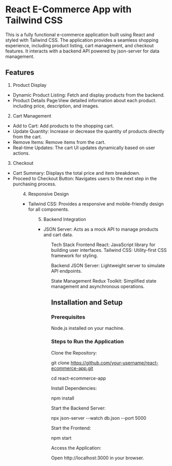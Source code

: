 # React E-Commerce App with Tailwind CSS

This is a fully functional e-commerce application built using React and styled with Tailwind CSS. The application provides a seamless shopping experience, including product listing, cart management, and checkout features. It interacts with a backend API powered by json-server for data management.

## Features

1. Product Display
<ul>
<li>Dynamic Product Listing: Fetch and display products from the backend.</li>
<li>Product Details Page:View detailed information about each product.
including price, description, and images.</li>
</ul>

2. Cart Management
<ul>
<li>Add to Cart: Add products to the shopping cart.</li>
<li>Update Quantity: Increase or decrease the quantity of products directly from the cart.</li>
<li>Remove Items: Remove items from the cart.</li>
<li>Real-time Updates: The cart UI updates dynamically based on user actions.</li>
</ul>

3. Checkout
<ul>
<li>Cart Summary: Displays the total price and item breakdown.</li>
<li>Proceed to Checkout Button: Navigates users to the next step in the purchasing process.</li>
<ul>

4. Responsive Design
<ul>
<li>Tailwind CSS: Provides a responsive and mobile-friendly design for all components.</li>
<ul>

5. Backend Integration
<ul>
<li>JSON Server: Acts as a mock API to manage products and cart data.</li>
<ul>

 Tech Stack
 Frontend
React: JavaScript library for building user interfaces.
Tailwind CSS: Utility-first CSS framework for styling.

 Backend
JSON Server: Lightweight server to simulate API endpoints.

 State Management
Redux Toolkit: Simplified state management and asynchronous operations.

## Installation and Setup

### Prerequisites

Node.js installed on your machine.

### Steps to Run the Application

Clone the Repository:

git clone https://github.com/your-username/react-ecommerce-app.git

cd react-ecommerce-app

Install Dependencies:

npm install

Start the Backend Server:

npx json-server --watch db.json --port 5000

Start the Frontend:

npm start

Access the Application:

Open http://localhost:3000 in your browser.
